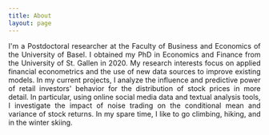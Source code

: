 ```yaml
---
title: About
layout: page
---
```


<p align="justify">I'm a Postdoctoral researcher at the Faculty of Business and Economics of the University
of Basel. I obtained my PhD in Economics and Finance from the University of St. Gallen in 
2020. My research interests focus on applied financial econometrics and the use of new data 
sources to improve existing models. In my current projects, I analyze 
the influence and predictive power of retail investors' behavior for the 
distribution of stock prices in more detail. In particular, using online social 
media data and textual analysis tools, I investigate the impact of noise trading 
on the conditional mean and variance of stock returns. In my spare time, I like to
go climbing, hiking, and in the winter skiing. </p>

